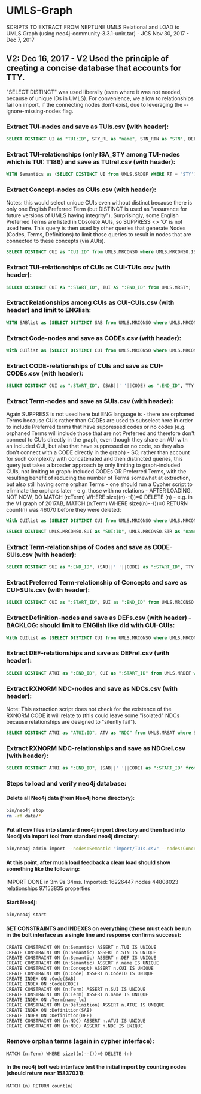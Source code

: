 # UMLS-Graph

SCRIPTS TO EXTRACT FROM NEPTUNE UMLS Relational and LOAD to UMLS Graph (using neo4j-community-3.3.1-unix.tar) - JCS Nov 30, 2017 - Dec 7, 2017

## V2: Dec 16, 2017 - V2 Used the principle of creating a concise database that accounts for TTY.
"SELECT DISTINCT" was used liberally (even where it was not needed, because of unique IDs in UMLS). For convenience, we allow to relationships fail on import, if the connecting nodes don't exist, due to leveraging the --ignore-missing-nodes flag.

### Extract TUI-nodes and save as TUIs.csv (with header):
```SQL
SELECT DISTINCT UI as "TUI:ID", STY_RL as "name", STN_RTN as "STN", DEF from UMLS.SRDEF where RT = 'STY';
```

### Extract TUI-relationships (only ISA_STY among TUI-nodes which is TUI: T186) and save as TUIrel.csv (with header):
```SQL
WITH Semantics as (SELECT DISTINCT UI from UMLS.SRDEF WHERE RT = 'STY') SELECT DISTINCT UI3 as ":END_ID", UI1 as ":START_ID" FROM UMLS.SRSTRE1 INNER JOIN Semantics ON UMLS.SRSTRE1.UI1 = Semantics.UI WHERE UI2 = 'T186';
```

### Extract Concept-nodes as CUIs.csv (with header):
Notes: this would select unique CUIs even without distinct because there is only one English Preferred Term (but DISTINCT is used as "assurance for future versions of UMLS having integrity"). Surprisingly, some English Preferred Terms are listed in Obsolete AUIs, so SUPPRESS <> 'O' is not used here. This query is then used by other queries that generate Nodes (Codes, Terms, Definitions) to limit those queries to result in nodes that are connected to these concepts (via AUIs).
```SQL
SELECT DISTINCT CUI as "CUI:ID" from UMLS.MRCONSO where UMLS.MRCONSO.ISPREF = 'Y' AND UMLS.MRCONSO.STT = 'PF' AND UMLS.MRCONSO.TS = 'P' and UMLS.MRCONSO.LAT = 'ENG';
```

### Extract TUI-relationships of CUIs as CUI-TUIs.csv (with header):
```SQL
SELECT DISTINCT CUI AS ":START_ID", TUI AS ":END_ID" from UMLS.MRSTY;
```

### Extract Relationships among CUIs as CUI-CUIs.csv (with header) and limit to ENGlish: 
```SQL
WITH SABlist as (SELECT DISTINCT SAB from UMLS.MRCONSO where UMLS.MRCONSO.LAT = 'ENG') SELECT DISTINCT CUI2 AS ":START_ID", CUI1 AS ":END_ID", (RELA||' '||REL) as ":TYPE", UMLS.MRREL.SAB, RELA, REL from UMLS.MRREL inner join SABlist on UMLS.MRREL.SAB = SABlist.SAB where UMLS.MRREL.SUPPRESS <> 'O' and CUI1 <> CUI2 and REL <> 'SIB';
```

### Extract Code-nodes and save as CODEs.csv (with header):
```SQL
With CUIlist as (SELECT DISTINCT CUI from UMLS.MRCONSO where UMLS.MRCONSO.ISPREF = 'Y' AND UMLS.MRCONSO.STT = 'PF' AND UMLS.MRCONSO.TS = 'P' and UMLS.MRCONSO.LAT = 'ENG') SELECT DISTINCT (UMLS.MRCONSO.SAB||' '||UMLS.MRCONSO.CODE) as "CodeID:ID", UMLS.MRCONSO.SAB, UMLS.MRCONSO.CODE from UMLS.MRCONSO inner join CUIlist on UMLS.MRCONSO.CUI = CUIlist.CUI where UMLS.MRCONSO.LAT = 'ENG' and SUPPRESS <> 'O' and UMLS.MRCONSO.CODE <> 'NOCODE';
```

### Extract CODE-relationships of CUIs and save as CUI-CODEs.csv (with header):
```SQL
SELECT DISTINCT CUI as ":START_ID", (SAB||' '||CODE) as ":END_ID", TTY as ":TYPE" from UMLS.MRCONSO where LAT = 'ENG' and SUPPRESS <> 'O' and CODE <> 'NOCODE';
```

### Extract Term-nodes and save as SUIs.csv (with header):
Again SUPPRESS is not used here but ENG language is - there are orphaned Terms because CUIs rather than CODEs are used to subselect here in order to include Preferred terms that have suppressed codes or no codes (e.g. orphaned Terms will include those that are not Preferred and therefore don't connect to CUIs directly in the graph, even though they share an AUI with an included CUI, but also that have suppressed or no code, so they also don't connect with a CODE directly in the graph) - SO, rather than account for such complexity with concatenated and then distincted queries, this query just takes a broader approach by only limiting to graph-included CUIs, not limiting to graph-included CODEs OR Preferred Terms, with the resulting benefit of reducing the number of Terms somewhat at extraction, but also still having some orphan Terms - one should run a Cypher script to eliminate the orphans later - e.g. those with no relations - AFTER LOADING, NOT NOW, DO MATCH (n:Term) WHERE size((n)--())=0 DELETE (n) - e.g. in the V1 graph of 2017AB, MATCH (n:Term) WHERE size((n)--())=0 RETURN count(n) was 46070 before they were deleted:
```SQL
With CUIlist as (SELECT DISTINCT CUI from UMLS.MRCONSO where UMLS.MRCONSO.ISPREF = 'Y' AND UMLS.MRCONSO.STT = 'PF' AND UMLS.MRCONSO.TS = 'P' and UMLS.MRCONSO.LAT = 'ENG') SELECT DISTINCT UMLS.MRCONSO.SUI as "SUI:ID", UMLS.MRCONSO.STR as "name" FROM UMLS.MRCONSO inner join CUIlist on UMLS.MRCONSO.CUI = CUIlist.CUI where UMLS.MRCONSO.LAT = 'ENG';

SELECT DISTINCT UMLS.MRCONSO.SUI as "SUI:ID", UMLS.MRCONSO.STR as "name", LOWER(UMLS.MRCONSO.STR) as "name_lc" FROM UMLS.MRCONSO WHERE UMLS.MRCONSO.LAT = 'ENG'
```

### Extract Term-relationships of Codes and save as CODE-SUIs.csv (with header):
```SQL
SELECT DISTINCT SUI as ":END_ID", (SAB||' '||CODE) as ":START_ID", TTY as ":TYPE" from UMLS.MRCONSO where LAT = 'ENG' and SUPPRESS <> 'O' and CODE <> 'NOCODE';
```

### Extract Preferred Term-relationship of Concepts and save as CUI-SUIs.csv (with header):
```SQL
SELECT DISTINCT CUI as ":START_ID", SUI as ":END_ID" from UMLS.MRCONSO where UMLS.MRCONSO.ISPREF = 'Y' AND UMLS.MRCONSO.STT = 'PF' AND UMLS.MRCONSO.TS = 'P' and UMLS.MRCONSO.LAT = 'ENG';
```

### Extract Definition-nodes and save as DEFs.csv (with header) - BACKLOG: should limit to ENGlish like did with CUI-CUIs:
```SQL
With CUIlist as (SELECT DISTINCT CUI from UMLS.MRCONSO where UMLS.MRCONSO.ISPREF = 'Y' AND UMLS.MRCONSO.STT = 'PF' AND UMLS.MRCONSO.TS = 'P' and UMLS.MRCONSO.LAT = 'ENG') SELECT DISTINCT UMLS.MRDEF.ATUI as "ATUI:ID", UMLS.MRDEF.SAB, UMLS.MRDEF.DEF FROM UMLS.MRDEF inner join CUIlist on UMLS.MRDEF.CUI = CUIlist.CUI where SUPPRESS <> 'O';
```
### Extract DEF-relationships and save as DEFrel.csv (with header):
```SQL
SELECT DISTINCT ATUI as ":END_ID", CUI as ":START_ID" from UMLS.MRDEF where SUPPRESS <> 'O';
```

### Extract RXNORM NDC-nodes and save as NDCs.csv (with header):
Note: This extraction script does not check for the existence of the RXNORM CODE it will relate to (this could leave some "isolated" NDCs because relationships are designed to "silently fail").
```SQL
SELECT DISTINCT ATUI as "ATUI:ID", ATV as "NDC" from UMLS.MRSAT where SAB = 'RXNORM' and ATN = 'NDC' and SUPPRESS <> 'O';
```

### Extract RXNORM NDC-relationships and save as NDCrel.csv (with header):
```SQL
SELECT DISTINCT ATUI as ":END_ID", (SAB||' '||CODE) as ":START_ID" from UMLS.MRSAT where SAB = 'RXNORM' and ATN = 'NDC' and SUPPRESS <> 'O';
```
### Steps to load and verify neo4j database:
#### Delete all Neo4j data (from Neo4j home directory):
```bash
bin/neo4j stop
rm -rf data/*
```

#### Put all csv files into standard neo4j import directory and then load into Neo4j via import tool from standard neo4j directory:
```bash
bin/neo4j-admin import --nodes:Semantic "import/TUIs.csv" --nodes:Concept "import/CUIs.csv" --nodes:Code "import/CODEs.csv" --nodes:Term "import/SUIs.csv" --nodes:Definition "import/DEFs.csv" --nodes:NDC "import/NDCs.csv" --relationships:ISA_STY "import/TUIrel.csv" --relationships:STY "import/CUI-TUIs.csv" --relationships "import/CUI-CUIs.csv" --relationships "import/CUI-CODEs.csv" --relationships "import/CODE-SUIs.csv" --relationships:PREF_TERM "import/CUI-SUIs.csv" --relationships:DEF "import/DEFrel.csv" --relationships:NDC "import/NDCrel.csv" --ignore-missing-nodes
```

#### At this point, after much load feedback a clean load should show something like the following:
IMPORT DONE in 3m 9s 34ms. 
Imported:
  16226447 nodes
  44808023 relationships
  97153835 properties
  
#### Start Neo4j:
```bash
bin/neo4j start
```

#### SET CONSTRAINTS and INDEXES on everything (these must each be run in the bolt interface as a single line and response confirms success):
```cypher
CREATE CONSTRAINT ON (n:Semantic) ASSERT n.TUI IS UNIQUE
CREATE CONSTRAINT ON (n:Semantic) ASSERT n.STN IS UNIQUE
CREATE CONSTRAINT ON (n:Semantic) ASSERT n.DEF IS UNIQUE
CREATE CONSTRAINT ON (n:Semantic) ASSERT n.name IS UNIQUE
CREATE CONSTRAINT ON (n:Concept) ASSERT n.CUI IS UNIQUE
CREATE CONSTRAINT ON (n:Code) ASSERT n.CodeID IS UNIQUE
CREATE INDEX ON :Code(SAB)
CREATE INDEX ON :Code(CODE)
CREATE CONSTRAINT ON (n:Term) ASSERT n.SUI IS UNIQUE
CREATE CONSTRAINT ON (n:Term) ASSERT n.name IS UNIQUE
CREATE INDEX ON :Term(name_lc)
CREATE CONSTRAINT ON (n:Definition) ASSERT n.ATUI IS UNIQUE
CREATE INDEX ON :Definition(SAB)
CREATE INDEX ON :Definition(DEF)
CREATE CONSTRAINT ON (n:NDC) ASSERT n.ATUI IS UNIQUE
CREATE CONSTRAINT ON (n:NDC) ASSERT n.NDC IS UNIQUE
```

### Remove orphan terms (again in cypher interface):
```cypher
MATCH (n:Term) WHERE size((n)--())=0 DELETE (n)
```

#### In the neo4j bolt web interface test the initial import by counting nodes (should return near 15837031):
```cypher
MATCH (n) RETURN count(n)
```
